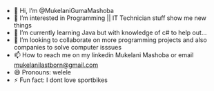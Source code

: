 - 👋 Hi, I’m @MukelaniGumaMashoba
- 👀 I’m interested in Programming || IT Technician stuff show me new things
- 🌱 I’m currently learning Java but with knowledge of c# to help out...
- 💞️ I’m looking to collaborate on more programming projects and also companies to solve computer isssues
- 📫 How to reach me on my linkedin Mukelani Mashoba or email mukelanilastborn@gmail.com
- 😄 Pronouns: welele
- ⚡ Fun fact: I dont love sportbikes

<!---
MukelaniGumaMashoba/MukelaniGumaMashoba is a ✨ special ✨ repository because its `README.md` (this file) appears on your GitHub profile.
You can click the Preview link to take a look at your changes.
--->

